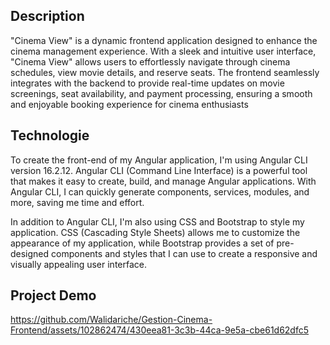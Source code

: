 ## Description

"Cinema View" is a dynamic frontend application designed to enhance the cinema management experience. With a sleek and intuitive user interface, "Cinema View" allows users to effortlessly navigate through cinema schedules, view movie details, and reserve seats. The frontend seamlessly integrates with the backend to provide real-time updates on movie screenings, seat availability, and payment processing, ensuring a smooth and enjoyable booking experience for cinema enthusiasts

## Technologie

To create the front-end of my Angular application, I'm using Angular CLI version 16.2.12. Angular CLI (Command Line Interface) is a powerful tool that makes it easy to create, build, and manage Angular applications. With Angular CLI, I can quickly generate components, services, modules, and more, saving me time and effort.

In addition to Angular CLI, I'm also using CSS and Bootstrap to style my application. CSS (Cascading Style Sheets) allows me to customize the appearance of my application, while Bootstrap provides a set of pre-designed components and styles that I can use to create a responsive and visually appealing user interface.

## Project Demo

https://github.com/Walidariche/Gestion-Cinema-Frontend/assets/102862474/430eea81-3c3b-44ca-9e5a-cbe61d62dfc5

